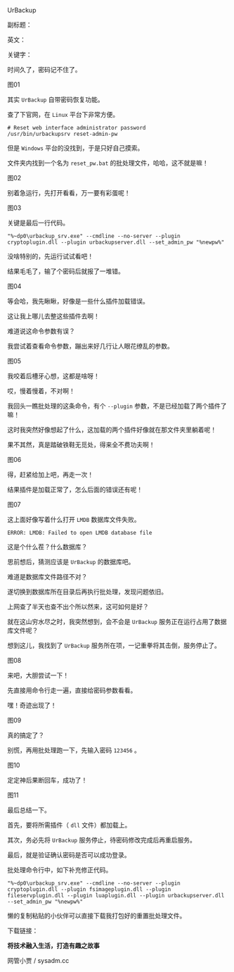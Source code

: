 UrBackup

副标题：

英文：

关键字：



时间久了，密码记不住了。

图01



其实 `UrBackup` 自带密码恢复功能。

查了下官网，在 `Linux` 平台下非常方便。

```
# Reset web interface administrator password
/usr/bin/urbackupsrv reset-admin-pw
```



但是 `Windows` 平台的没找到，于是只好自己摸索。



文件夹内找到一个名为 `reset_pw.bat` 的批处理文件，哈哈，这不就是嘛！

图02



别着急运行，先打开看看，万一要有彩蛋呢！

图03



关键是最后一行代码。

```
"%~dp0\urbackup_srv.exe" --cmdline --no-server --plugin cryptoplugin.dll --plugin urbackupserver.dll --set_admin_pw "%newpw%"
```



没啥特别的，先运行试试看吧！

结果毛毛了，输了个密码后就报了一堆错。

图04



等会哈，我先瞅瞅，好像是一些什么插件加载错误。

这让我上哪儿去整这些插件去啊！



难道说这命令参数有误？

我尝试着查看命令参数，蹦出来好几行让人眼花缭乱的参数。

图05



我咬着后槽牙心想，这都是啥呀！

哎，慢着慢着，不对啊！

我回头一瞧批处理的这条命令，有个 `--plugin` 参数，不是已经加载了两个插件了嘛！

这时我突然好像想起了什么，这加载的两个插件好像就在那文件夹里躺着呢！

果不其然，真是踏破铁鞋无觅处，得来全不费功夫啊！

图06



得，赶紧给加上吧，再走一次！

结果插件是加载正常了，怎么后面的错误还有呢！

图07



这上面好像写着什么打开 `LMDB` 数据库文件失败。

```
ERROR: LMDB: Failed to open LMDB database file
```



这是个什么茬？什么数据库？

思前想后，猜测应该是 `UrBackup` 的数据库吧。

难道是数据库文件路径不对？

遂切换到数据库所在目录后再执行批处理，发现问题依旧。



上网查了半天也查不出个所以然来，这可如何是好？

就在这山穷水尽之时，我突然想到，会不会是 `UrBackup` 服务正在运行占用了数据库文件呢？

想到这儿，我找到了 `UrBackup` 服务所在项，一记重拳将其击倒，服务停止了。

图08



来吧，大胆尝试一下！

先直接用命令行走一遍，直接给密码参数看看。

嘿！奇迹出现了！

图09



真的搞定了？

别慌，再用批处理跑一下，先输入密码 `123456` 。

图10



定定神后果断回车，成功了！

图11



最后总结一下。

首先，要将所需插件（ `dll` 文件）都加载上。

其次，务必先将 `UrBackup` 服务停止，待密码修改完成后再重启服务。

最后，就是验证确认密码是否可以成功登录。



批处理命令行中，如下补充修正代码。

```
"%~dp0\urbackup_srv.exe" --cmdline --no-server --plugin cryptoplugin.dll --plugin fsimageplugin.dll --plugin fileservplugin.dll --plugin luaplugin.dll --plugin urbackupserver.dll --set_admin_pw "%newpw%"
```



懒的复制粘贴的小伙伴可以直接下载我打包好的重置批处理文件。

下载链接：





**将技术融入生活，打造有趣之故事**

网管小贾 / sysadm.cc